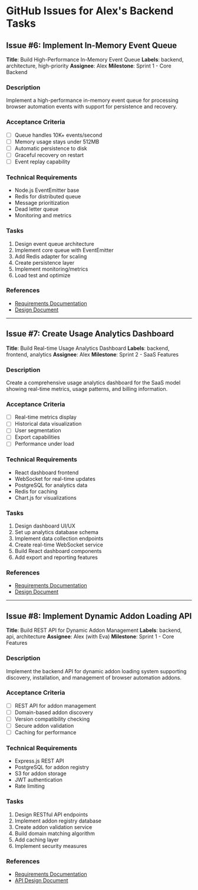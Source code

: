 # GitHub Issues for Alex's Backend Tasks

## Issue #6: Implement In-Memory Event Queue
**Title**: Build High-Performance In-Memory Event Queue
**Labels**: backend, architecture, high-priority
**Assignee**: Alex
**Milestone**: Sprint 1 - Core Backend

### Description
Implement a high-performance in-memory event queue for processing browser automation events with support for persistence and recovery.

### Acceptance Criteria
- [ ] Queue handles 10K+ events/second
- [ ] Memory usage stays under 512MB
- [ ] Automatic persistence to disk
- [ ] Graceful recovery on restart
- [ ] Event replay capability

### Technical Requirements
- Node.js EventEmitter base
- Redis for distributed queue
- Message prioritization
- Dead letter queue
- Monitoring and metrics

### Tasks
1. Design event queue architecture
2. Implement core queue with EventEmitter
3. Add Redis adapter for scaling
4. Create persistence layer
5. Implement monitoring/metrics
6. Load test and optimize

### References
- [Requirements Documentation](/requirements/alex-backend/event-queue/)
- [Design Document](/requirements/alex-backend/event-queue/design.md)

---

## Issue #7: Create Usage Analytics Dashboard
**Title**: Build Real-time Usage Analytics Dashboard
**Labels**: backend, frontend, analytics
**Assignee**: Alex
**Milestone**: Sprint 2 - SaaS Features

### Description
Create a comprehensive usage analytics dashboard for the SaaS model showing real-time metrics, usage patterns, and billing information.

### Acceptance Criteria
- [ ] Real-time metrics display
- [ ] Historical data visualization
- [ ] User segmentation
- [ ] Export capabilities
- [ ] Performance under load

### Technical Requirements
- React dashboard frontend
- WebSocket for real-time updates
- PostgreSQL for analytics data
- Redis for caching
- Chart.js for visualizations

### Tasks
1. Design dashboard UI/UX
2. Set up analytics database schema
3. Implement data collection endpoints
4. Create real-time WebSocket service
5. Build React dashboard components
6. Add export and reporting features

### References
- [Requirements Documentation](/requirements/alex-backend/usage-dashboard/)
- [Design Document](/requirements/alex-backend/usage-dashboard/design.md)

---

## Issue #8: Implement Dynamic Addon Loading API
**Title**: Build REST API for Dynamic Addon Management
**Labels**: backend, api, architecture
**Assignee**: Alex (with Eva)
**Milestone**: Sprint 1 - Core Features

### Description
Implement the backend API for dynamic addon loading system supporting discovery, installation, and management of browser automation addons.

### Acceptance Criteria
- [ ] REST API for addon management
- [ ] Domain-based addon discovery
- [ ] Version compatibility checking
- [ ] Secure addon validation
- [ ] Caching for performance

### Technical Requirements
- Express.js REST API
- PostgreSQL for addon registry
- S3 for addon storage
- JWT authentication
- Rate limiting

### Tasks
1. Design RESTful API endpoints
2. Implement addon registry database
3. Create addon validation service
4. Build domain matching algorithm
5. Add caching layer
6. Implement security measures

### References
- [Requirements Documentation](/requirements/dynamic-addon-loading/)
- [API Design Document](/requirements/dynamic-addon-loading/design.md)